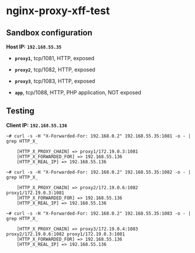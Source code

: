 # nginx-proxy-xff-test #

## Sandbox configuration ##

**Host IP:** **`192.168.55.35`**

- **`proxy1`**, tcp/1081, HTTP, exposed

- **`proxy2`**, tcp/1082, HTTP, exposed

- **`proxy3`**, tcp/1083, HTTP, exposed

- **`app`**, tcp/1088, HTTP, PHP application, NOT exposed

## Testing ##

**Client IP:** **`192.168.55.136`**

```
~# curl -s -H "X-Forwarded-For: 192.168.0.2" 192.168.55.35:1081 -o - | grep HTTP_X_
```
```
    [HTTP_X_PROXY_CHAIN] => proxy1/172.19.0.3:1081
    [HTTP_X_FORWARDED_FOR] => 192.168.55.136
    [HTTP_X_REAL_IP] => 192.168.55.136
```

```
~# curl -s -H "X-Forwarded-For: 192.168.0.2" 192.168.55.35:1082 -o - | grep HTTP_X_
```
```
    [HTTP_X_PROXY_CHAIN] => proxy2/172.19.0.6:1082 proxy1/172.19.0.3:1081
    [HTTP_X_FORWARDED_FOR] => 192.168.55.136
    [HTTP_X_REAL_IP] => 192.168.55.136
```

```
~# curl -s -H "X-Forwarded-For: 192.168.0.2" 192.168.55.35:1083 -o - | grep HTTP_X_
```
```
    [HTTP_X_PROXY_CHAIN] => proxy3/172.19.0.4:1083 proxy2/172.19.0.6:1082 proxy1/172.19.0.3:1081
    [HTTP_X_FORWARDED_FOR] => 192.168.55.136
    [HTTP_X_REAL_IP] => 192.168.55.136
```
